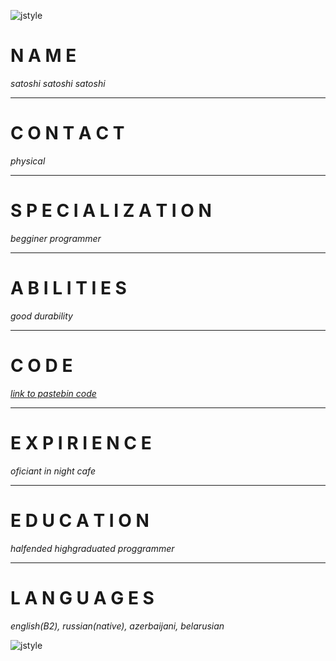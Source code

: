 ![jstyle](https://xn----7sbcgrydczc.xn--p1ai/src/i/img_lvl3/animenew/anime-berserk-pred/oblozhki-dlya-vk-po-taytlu-berserk-17.png)


# N A M E
*satoshi satoshi satoshi*

***
# C O N T A C T
*physical*

***
# S P E C I A L I Z A T I O N
*begginer programmer*

***
# A B I L I T I E S
*good durability*

***
# C O D E
*[link to pastebin code](https://pastebin.com/Nk0TttK6)*

***
# E X P I R I E N C E
*oficiant in night cafe*

***
# E D U C A T I O N
*halfended highgraduated proggrammer*

***
# L A N G U A G E S
*english(B2), russian(native), azerbaijani, belarusian*


![jstyle](https://xn----7sbcgrydczc.xn--p1ai/src/i/img_lvl3/animenew/anime-berserk-pred/oblozhki-dlya-vk-po-taytlu-berserk-2.png)
